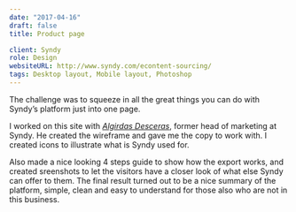 ```yaml
---
date: "2017-04-16"
draft: false
title: Product page

client: Syndy
role: Design
websiteURL: http://www.syndy.com/econtent-sourcing/
tags: Desktop layout, Mobile layout, Photoshop
---
```


The challenge was to squeeze in all the great things you can do with Syndy’s
platform just into one page.

I worked on this site with [*Algirdas Desceras*][Algis], former head of marketing
at Syndy.  He created the wireframe and gave me the copy to work with. I created
icons to illustrate what is Syndy used for.

Also made a nice looking 4 steps guide to show how the export works, and created
sreenshots to let the visitors have a closer look of what else Syndy can offer
to them. The final result turned out to be a nice summary of the platform,
simple, clean and easy to understand for those also who are not in this
business.

[Khalid]: http://khalidl.nl
[Algis]: https://nl.linkedin.com/in/algirdas-desceras-760ba525
[Rogier]: https://nl.linkedin.com/in/rogier-pennink-05684b41
[Boris]: https://nl.linkedin.com/in/borissamoylenko

